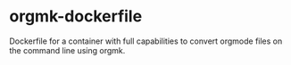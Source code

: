 # orgmk-dockerfile
Dockerfile for a container with full capabilities to convert orgmode files on the command line using orgmk.
